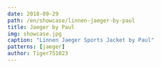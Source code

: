 ```yaml
---
date: 2018-09-29
path: /en/showcase/linnen-jaeger-by-paul
title: Jaeger by Paul
img: showcase.jpg
caption: "Linnen Jaeger Sports Jacket by Paul"
patterns: [jaeger]
author: Tiger751023
---
```

